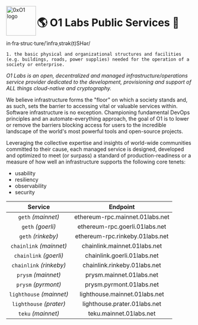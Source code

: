 <p><img src="https://i.imgur.com/IBNz2CM.jpg" alt="0xO1 logo" title="0xO1" align="left" height="80" /></p>

:earth_americas: O1 Labs Public Services :revolving_hearts:
=========

in·fra·struc·ture/ˈinfrəˌstrək(t)SHər/

    1. the basic physical and organizational structures and facilities (e.g. buildings, roads, power supplies) needed for the operation of a society or enterprise.

*O1 Labs is an open, decentralized and managed infrastructure/operations service provider dedicated to the development, provisioning and support of ALL things cloud-native and cryptography.*

We believe infrastructure forms the "floor" on which a society stands and, as such, sets the barrier to accessing vital or valuable services within. Software infrastructure is no exception. Championing fundamental DevOps principles and an automate-everything approach, the goal of O1 is to lower or remove the barriers blocking access for users to the incredible landscape of the world's most powerful tools and open-source projects.

Leveraging the collective expertise and insights of world-wide communities committed to their cause, each managed service is designed, developed and optimized to meet (or surpass) a standard of production-readiness or a measure of how well an infrastructure supports the following core tenets:
* usability
* resiliency
* observability
* security

| Service | Endpoint |
| :---: | :---: |
| `geth` *(mainnet)* | ethereum-rpc.mainnet.01labs.net |
| `geth` *(goerli)* | ethereum-rpc.goerli.01labs.net |
| `geth` *(rinkeby)* | ethereum-rpc.rinkeby.01labs.net |
| `chainlink` *(mainnet)* | chainlink.mainnet.01labs.net |
| `chainlink` *(goerli)* | chainlink.goerli.01labs.net |
| `chainlink` *(rinkeby)* | chainlink.rinkeby.01labs.net |
| `prysm` *(mainnet)* | prysm.mainnet.01labs.net |
| `prysm` *(pyrmont)* | prysm.pyrmont.01labs.net |
| `lighthouse` *(mainnet)* | lighthouse.mainnet.01labs.net |
| `lighthouse` *(prater)* | lighthouse.prater.01labs.net |
| `teku` *(mainnet)* | teku.mainnet.01labs.net |